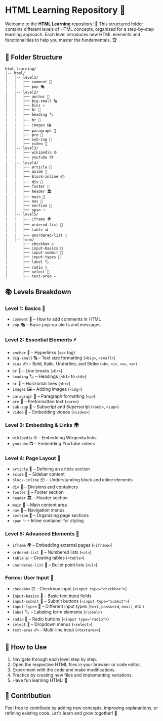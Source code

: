 # HTML Learning Repository 📂

Welcome to the **HTML Learning** repository! 🚀 This structured folder contains different levels of HTML concepts, organized for a step-by-step learning approach. Each level introduces new HTML elements and functionalities to help you master the fundamentals. 🏆

## 📁 Folder Structure

```
html_learning/
│-- html/
│   │-- level1/
│   │   ├── comment 📝
│   │   ├── pop 🎭
│   │-- level2/
│   │   ├── anchor 🔗
│   │   ├── big-small 🔠
│   │   ├── bius ✍️
│   │   ├── br 🔄
│   │   ├── heading 🏷️
│   │   ├── hr 📏
│   │   ├── images 🖼️
│   │   ├── paragraph 📖
│   │   ├── pre 📜
│   │   ├── sub-sup 🔢
│   │   ├── video 🎥
│   │-- level3/
│   │   ├── wikipedia 🌐
│   │   ├── youtube 📺
│   │-- level4/
│   │   ├── article 📰
│   │   ├── aside 📌
│   │   ├── block-inline 📦
│   │   ├── div 🔳
│   │   ├── footer 🚦
│   │   ├── header 🏛️
│   │   ├── main 🎯
│   │   ├── nav 🧭
│   │   ├── section 📂
│   │   ├── span ✨
│   │-- level5/
│   │   ├── iframe 🌍
│   │   ├── ordered-list 🔢
│   │   ├── table 📊
│   │   ├── unordered-list 🔘
│   │-- form/
│       ├── checkbox ☑️
│       ├── input-basics 🎤
│       ├── input-submit 🚀
│       ├── input-types 🔣
│       ├── label 🏷️
│       ├── radio 🔘
│       ├── select 🔽
│       ├── text-area ✍️
```

## 📚 Levels Breakdown

### Level 1: Basics 🏁
- `comment` 📝 – How to add comments in HTML
- `pop` 🎭 – Basic pop-up alerts and messages

### Level 2: Essential Elements ⚡
- `anchor` 🔗 – Hyperlinks (`<a>` tag)
- `big-small` 🔠 – Text size formatting (`<big>`, `<small>`)
- `bius` ✍️ – Bold, Italic, Underline, and Strike (`<b>`, `<i>`, `<u>`, `<s>`)
- `br` 🔄 – Line breaks (`<br>`)
- `heading` 🏷️ – Headings (`<h1>` to `<h6>`)
- `hr` 📏 – Horizontal lines (`<hr>`)
- `images` 🖼️ – Adding images (`<img>`)
- `paragraph` 📖 – Paragraph formatting (`<p>`)
- `pre` 📜 – Preformatted text (`<pre>`)
- `sub-sup` 🔢 – Subscript and Superscript (`<sub>`, `<sup>`)
- `video` 🎥 – Embedding videos (`<video>`)

### Level 3: Embedding & Links 🌍
- `wikipedia` 🌐 – Embedding Wikipedia links
- `youtube` 📺 – Embedding YouTube videos

### Level 4: Page Layout 🎨
- `article` 📰 – Defining an article section
- `aside` 📌 – Sidebar content
- `block-inline` 📦 – Understanding block and inline elements
- `div` 🔳 – Divisions and containers
- `footer` 🚦 – Footer section
- `header` 🏛️ – Header section
- `main` 🎯 – Main content area
- `nav` 🧭 – Navigation menus
- `section` 📂 – Organizing page sections
- `span` ✨ – Inline container for styling

### Level 5: Advanced Elements 🚀
- `iframe` 🌍 – Embedding external pages (`<iframe>`)
- `ordered-list` 🔢 – Numbered lists (`<ol>`)
- `table` 📊 – Creating tables (`<table>`)
- `unordered-list` 🔘 – Bullet point lists (`<ul>`)

### Forms: User Input 📝
- `checkbox` ☑️ – Checkbox input (`<input type="checkbox">`)
- `input-basics` 🎤 – Basic text input fields
- `input-submit` 🚀 – Submit buttons (`<input type="submit">`)
- `input-types` 🔣 – Different input types (`text`, `password`, `email`, etc.)
- `label` 🏷️ – Labeling form elements (`<label>`)
- `radio` 🔘 – Radio buttons (`<input type="radio">`)
- `select` 🔽 – Dropdown menus (`<select>`)
- `text-area` ✍️ – Multi-line input (`<textarea>`)

## 🎯 How to Use
1. Navigate through each level step by step.
2. Open the respective HTML files in your browser or code editor.
3. Experiment with the code and make modifications.
4. Practice by creating new files and implementing variations.
5. Have fun learning HTML! 🎉

## 🚀 Contribution
Feel free to contribute by adding new concepts, improving explanations, or refining existing code. Let's learn and grow together! 🤝
